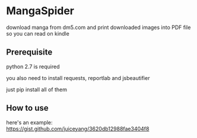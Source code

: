 # MangaSpider
download manga from dm5.com and print downloaded images into PDF file so you can read on kindle

## Prerequisite
python 2.7 is required

you also need to install requests, reportlab and jsbeautifier

just pip install all of them

## How to use
here's an example:
https://gist.github.com/juiceyang/3620db12988fae3404f8
